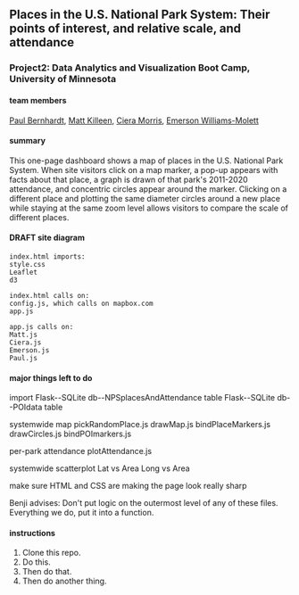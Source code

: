 ## Places in the U.S. National Park System: Their points of interest, and relative scale, and attendance

### Project2: Data Analytics and Visualization Boot Camp, University of Minnesota


#### team members
[Paul Bernhardt](https://github.com/papadiscobravo), [Matt Killeen](https://github.com/matthewkilleen0830), [Ciera Morris](https://github.com/cieranmorris), [Emerson Williams-Molett](https://github.com/emersonmolett)


#### summary
This one-page dashboard shows a map of places in the U.S. National Park System.
When site visitors click on a map marker, a pop-up appears with facts about that place, a graph is drawn of that park's 2011-2020 attendance, and concentric circles appear around the marker. Clicking on a different place and plotting the same diameter circles around a new place while staying at the same zoom level allows visitors to compare the scale of different places.


#### DRAFT site diagram

    index.html imports:
    style.css
    Leaflet
    d3

    index.html calls on:
    config.js, which calls on mapbox.com
    app.js

    app.js calls on:
    Matt.js
    Ciera.js
    Emerson.js
    Paul.js

#### major things left to do
import 
        Flask--SQLite db--NPSplacesAndAttendance table
        Flask--SQLite db--POIdata table

systemwide map
        pickRandomPlace.js
        drawMap.js
        bindPlaceMarkers.js
        drawCircles.js
        bindPOImarkers.js

per-park attendance
        plotAttendance.js
 
systemwide scatterplot
        Lat vs Area
        Long vs Area

make sure HTML and CSS are making the page look really sharp

Benji advises: Don't put logic on the outermost level of any of these files.
Everything we do, put it into a function.

#### instructions
1. Clone this repo.
1. Do this.
1. Then do that.
1. Then do another thing.